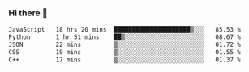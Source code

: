 ### Hi there 🌱
<!--START_SECTION:waka-->

```txt
JavaScript   18 hrs 20 mins  █████████████████████▒░░░   85.53 %
Python       1 hr 51 mins    ██▒░░░░░░░░░░░░░░░░░░░░░░   08.67 %
JSON         22 mins         ▒░░░░░░░░░░░░░░░░░░░░░░░░   01.72 %
CSS          19 mins         ▒░░░░░░░░░░░░░░░░░░░░░░░░   01.55 %
C++          17 mins         ▒░░░░░░░░░░░░░░░░░░░░░░░░   01.37 %
```

<!--END_SECTION:waka-->
<!--
**Dieg0raf/Dieg0raf** is a ✨ _special_ ✨ repository because its `README.md` (this file) appears on your GitHub profile.

Here are some ideas to get you started:

- 🔭 I’m currently working on ...
- 🌱 I’m currently learning ...
- 👯 I’m looking to collaborate on ...
- 🤔 I’m looking for help with ...
- 💬 Ask me about ...
- 📫 How to reach me: ...
- 😄 Pronouns: ...
- ⚡ Fun fact: ...
-->
